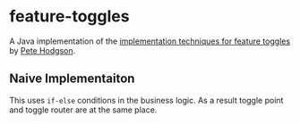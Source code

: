 # feature-toggles
A Java implementation of the [implementation techniques for feature toggles](https://martinfowler.com/articles/feature-toggles.html#ImplementationTechniquesa) by [Pete Hodgson](https://twitter.com/ph1).

## Naive Implementaiton
This uses `if-else` conditions in the business logic. As a result toggle point and toggle router are at the same place.




